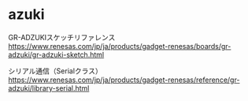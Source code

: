 # azuki

GR-ADZUKIスケッチリファレンス
https://www.renesas.com/jp/ja/products/gadget-renesas/boards/gr-adzuki/gr-adzuki-sketch.html

シリアル通信（Serialクラス）
https://www.renesas.com/jp/ja/products/gadget-renesas/reference/gr-adzuki/library-serial.html
